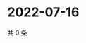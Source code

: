 # 2022-07-16

共 0 条

<!-- BEGIN WEIBO -->
<!-- 最后更新时间 Sat Jul 16 2022 19:13:24 GMT+0800 (China Standard Time) -->

<!-- END WEIBO -->
